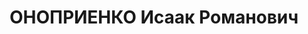 ---
title: ОНОПРИЕНКО Исаак Романович
description: "народився 1886 р., у с. Судили Речицького пов. Мінської губ. Білорус,\
  \ із селян, освіта початкова, член ВКП(б) з 1927 р. \n  Проживав у Харкові. Голова\
  \ \"Доржитлоспілки\" Півд. залізниці. \n  За-арештований 27 жовтня 1937 р. як член\
  \ анти-рад. терористичної організації правих (стат-ті 548, 5411 КК УРСР) \n  Військовою\
  \ колегією Верховного Суду СРСР 30 грудня 1937 р. (стат-ті 547, 548, 5411 КК УРСР)\
  \ засуджений до роз-стрілу з конфіскацією особистого майна. Роз-стріляний 31 грудня\
  \ 1937 р. у Харкові. \n  Реабілітований 19 вересня 1957р."
---